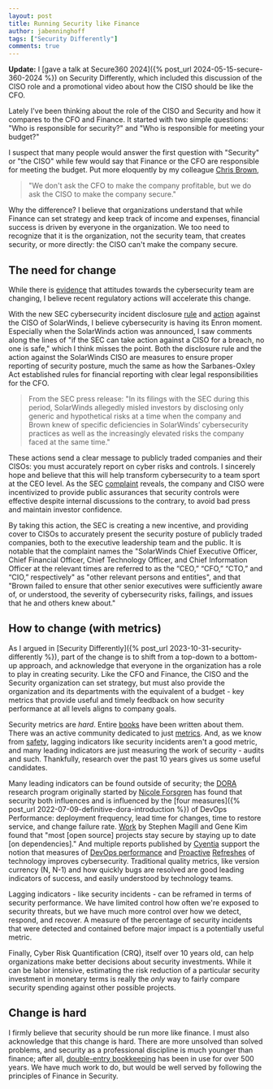 ```yaml
---
layout: post
title: Running Security like Finance
author: jabenninghoff
tags: ["Security Differently"]
comments: true
---
```

**Update:** I [gave a talk at Secure360 2024]({% post_url  2024-05-15-secure-360-2024 %}) on Security Differently, which included this discussion of the CISO role and a promotional video about how the CISO should be like the CFO.

Lately I've been thinking about the role of the CISO and Security and how it compares to the CFO and Finance. It started with two simple questions: "Who is responsible for security?" and "Who is responsible for meeting your budget?"

I suspect that many people would answer the first question with "Security" or "the CISO" while few would say that Finance or the CFO are responsible for meeting the budget. Put more eloquently by my colleague [Chris Brown](https://www.linkedin.com/in/chrisbrownforhire/),

> "We don't ask the CFO to make the company profitable, but we do ask the CISO to make the company secure."

Why the difference? I believe that organizations understand that while Finance can set strategy and keep track of income and expenses, financial success is driven by everyone in the organization. We too need to recognize that it is the organization, not the security team, that creates security, or more directly: the CISO can't make the company secure.

## The need for change

While there is [evidence](https://www.cybsafe.com/press/what-your-workforce-wishes-the-cyber-team-knew/) that attitudes towards the cybersecurity team are changing, I believe recent regulatory actions will accelerate this change.

With the new SEC cybersecurity incident disclosure [rule](https://www.sec.gov/news/press-release/2023-139) and [action](https://www.sec.gov/news/press-release/2023-227) against the CISO of SolarWinds, I believe cybersecurity is having its Enron moment. Especially when the SolarWinds action was announced, I saw comments along the lines of "if the SEC can take action against a CISO for a breach, no one is safe," which I think misses the point. Both the disclosure rule and the action against the SolarWinds CISO are measures to ensure proper reporting of security posture, much the same as how the Sarbanes-Oxley Act established rules for financial reporting with clear legal responsibilities for the CFO.

> From the SEC press release: "In its filings with the SEC during this period, SolarWinds allegedly misled investors by disclosing only generic and hypothetical risks at a time when the company and Brown knew of specific deficiencies in SolarWinds’ cybersecurity practices as well as the increasingly elevated risks the company faced at the same time."

These actions send a clear message to publicly traded companies and their CISOs: you must accurately report on cyber risks and controls. I sincerely hope and believe that this will help transform cybersecurity to a team sport at the CEO level. As the SEC [complaint](https://www.sec.gov/files/litigation/complaints/2023/comp-pr2023-227.pdf) reveals, the company and CISO were incentivized to provide public assurances that security controls were effective despite internal discussions to the contrary, to avoid bad press and maintain investor confidence.

By taking this action, the SEC is creating a new incentive, and providing cover to CISOs to accurately present the security posture of publicly traded companies, both to the executive leadership team and the public. It is notable that the complaint names the "SolarWinds Chief Executive Officer, Chief Financial Officer, Chief Technology Officer, and Chief Information Officer at the relevant times are referred to as the “CEO,” “CFO,” “CTO,” and “CIO,” respectively" as "other relevant persons and entities", and that "Brown failed to ensure that other senior executives were sufficiently aware of, or understood, the severity of cybersecurity risks, failings, and issues that he and others knew about."

## How to change (with metrics)

As I argued in [Security Differently]({% post_url 2023-10-31-security-differently %}), part of the change is to shift from a top-down to a bottom-up approach, and acknowledge that everyone in the organization has a role to play in creating security. Like the CFO and Finance, the CISO and the Security organization can set strategy, but must also provide the organization and its departments with the equivalent of a budget - key metrics that provide useful and timely feedback on how security performance at all levels aligns to company goals.

Security metrics are *hard*. Entire [books](https://www.goodreads.com/book/show/549267.Security_Metrics) have been written about them. There was an active community dedicated to just [metrics](https://www.securitymetrics.org). And, as we know from [safety](https://safetyofwork.com/episodes/ep74-is-a-capacity-index-a-good-replacement-for-incident-count-safety-metrics/transcript), lagging indicators like security incidents aren't a good metric, and many leading indicators are just measuring the work of security - audits and such. Thankfully, research over the past 10 years gives us some useful candidates.

Many leading indicators can be found outside of security; the [DORA](https://dora.dev/research/) research program originally started by [Nicole Forsgren](https://www.linkedin.com/in/nicolefv/) has found that security both influences and is influenced by the [four measures]({% post_url 2022-07-09-definitive-dora-introduction %}) of DevOps Performance: deployment frequency, lead time for changes, time to restore service, and change failure rate. [Work](https://www.youtube.com/watch?v=YoWkuFzEYFs) by Stephen Magill and Gene Kim found that "most [open source] projects stay secure by staying up to date [on dependencies]." And multiple reports published by [Cyentia](https://www.cyentia.com) support the notion that measures of [DevOps performance](https://www.veracode.com/sites/default/files/pdf/resources/ipapers/state-of-software-security-volume-9/index.html) and [Proactive](https://www.cisco.com/c/en/us/products/security/security-outcomes-report-vol-1.html) [Refreshes](https://www.cisco.com/c/en/us/products/security/security-outcomes-report-vol-2.html) of technology improves  cybersecurity. Traditional quality metrics, like version currency (N, N-1) and how quickly bugs are resolved are good leading indicators of success, and easily understood by technology teams.

Lagging indicators - like security incidents - can be reframed in terms of security performance. We have limited control how often we're exposed to security threats, but we have much more control over how we detect, respond, and recover. A measure of the percentage of security incidents that were detected and contained before major impact is a potentially useful metric.

Finally, Cyber Risk Quantification (CRQ), itself over 10 years old, can help organizations make better decisions about security investments. While it can be labor intensive, estimating the risk reduction of a particular security investment in monetary terms is really the *only* way to fairly compare security spending against other possible projects.

## Change is hard

I firmly believe that security should be run more like finance. I must also acknowledge that this change is hard. There are more unsolved than solved problems, and security as a professional discipline is much younger than finance; after all, [double-entry bookkeeping](https://en.wikipedia.org/wiki/Double-entry_bookkeeping) has been in use for over 500 years. We have much work to do, but would be well served by following the principles of Finance in Security.
